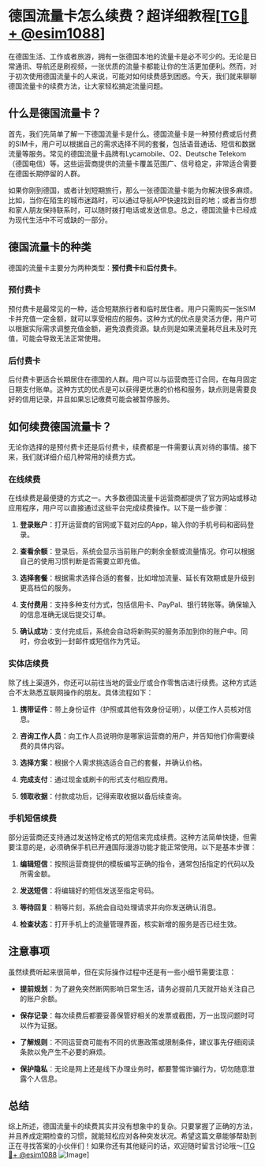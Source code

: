 # 德国流量卡怎么续费？超详细教程[[TG💪+ @esim1088](https://t.me/s/esim1088)]

在德国生活、工作或者旅游，拥有一张德国本地的流量卡是必不可少的。无论是日常通讯、导航还是刷视频，一张优质的流量卡都能让你的生活更加便利。然而，对于初次使用德国流量卡的人来说，可能对如何续费感到困惑。今天，我们就来聊聊德国流量卡的续费方法，让大家轻松搞定流量问题。

## 什么是德国流量卡？

首先，我们先简单了解一下德国流量卡是什么。德国流量卡是一种预付费或后付费的SIM卡，用户可以根据自己的需求选择不同的套餐，包括语音通话、短信和数据流量等服务。常见的德国流量卡品牌有Lycamobile、O2、Deutsche Telekom（德国电信）等。这些运营商提供的流量卡覆盖范围广、信号稳定，非常适合需要在德国长期停留的人群。

如果你刚到德国，或者计划短期旅行，那么一张德国流量卡能为你解决很多麻烦。比如，当你在陌生的城市迷路时，可以通过导航APP快速找到目的地；或者当你想和家人朋友保持联系时，可以随时拨打电话或发送信息。总之，德国流量卡已经成为现代生活中不可或缺的一部分。

## 德国流量卡的种类

德国的流量卡主要分为两种类型：**预付费卡**和**后付费卡**。

### 预付费卡

预付费卡是最常见的一种，适合短期旅行者和临时居住者。用户只需购买一张SIM卡并充值一定金额，就可以享受相应的服务。这种方式的优点是灵活方便，用户可以根据实际需求调整充值金额，避免浪费资源。缺点则是如果流量耗尽且未及时充值，可能会导致无法正常使用。

### 后付费卡

后付费卡更适合长期居住在德国的人群。用户可以与运营商签订合同，在每月固定日期支付账单。这种方式的优点是可以获得更优惠的价格和服务，缺点则是需要良好的信用记录，并且如果忘记缴费可能会被暂停服务。

## 如何续费德国流量卡？

无论你选择的是预付费卡还是后付费卡，续费都是一件需要认真对待的事情。接下来，我们就详细介绍几种常用的续费方式。

### 在线续费

在线续费是最便捷的方式之一。大多数德国流量卡运营商都提供了官方网站或移动应用程序，用户可以直接通过这些平台完成续费操作。以下是一些步骤：

1. **登录账户**：打开运营商的官网或下载对应的App，输入你的手机号码和密码登录。
   
2. **查看余额**：登录后，系统会显示当前账户的剩余金额或流量情况。你可以根据自己的使用习惯判断是否需要立即充值。

3. **选择套餐**：根据需求选择合适的套餐，比如增加流量、延长有效期或是升级到更高档位的服务。

4. **支付费用**：支持多种支付方式，包括信用卡、PayPal、银行转账等。确保输入的信息准确无误后提交订单。

5. **确认成功**：支付完成后，系统会自动将新购买的服务添加到你的账户中。同时，你会收到一封邮件或短信作为凭证。

### 实体店续费

除了线上渠道外，你还可以前往当地的营业厅或合作零售店进行续费。这种方式适合不太熟悉互联网操作的朋友。具体流程如下：

1. **携带证件**：带上身份证件（护照或其他有效身份证明），以便工作人员核对信息。

2. **咨询工作人员**：向工作人员说明你是哪家运营商的用户，并告知他们你需要续费的具体内容。

3. **选择方案**：根据个人需求挑选适合自己的套餐，并确认价格。

4. **完成支付**：通过现金或刷卡的形式支付相应费用。

5. **领取收据**：付款成功后，记得索取收据以备后续查询。

### 手机短信续费

部分运营商还支持通过发送特定格式的短信来完成续费。这种方法简单快捷，但需要注意的是，必须确保手机已开通国际漫游功能才能正常使用。以下是基本步骤：

1. **编辑短信**：按照运营商提供的模板编写正确的指令，通常包括指定的代码以及所需金额。

2. **发送短信**：将编辑好的短信发送至指定号码。

3. **等待回复**：稍等片刻，系统会自动处理请求并向你发送确认消息。

4. **检查状态**：打开手机上的流量管理界面，核实新增的服务是否已经生效。

## 注意事项

虽然续费听起来很简单，但在实际操作过程中还是有一些小细节需要注意：

- **提前规划**：为了避免突然断网影响日常生活，请务必提前几天就开始关注自己的账户余额。
  
- **保存记录**：每次续费后都要妥善保管好相关的发票或截图，万一出现问题时可以作为证据。

- **了解规则**：不同运营商可能有不同的优惠政策或限制条件，建议事先仔细阅读条款以免产生不必要的麻烦。

- **保护隐私**：无论是网上还是线下办理业务时，都要警惕诈骗行为，切勿随意泄露个人信息。

## 总结

综上所述，德国流量卡的续费其实并没有想象中的复杂。只要掌握了正确的方法，并且养成定期检查的习惯，就能轻松应对各种突发状况。希望这篇文章能够帮助到正在寻找答案的小伙伴们！如果你还有其他疑问的话，欢迎随时留言讨论哦～[[TG💪+ @esim1088](https://t.me/s/esim1088) ![Image](https://i.postimg.cc/4NQfJmqS/Snipaste-2025-05-13-00-14-12.png)]